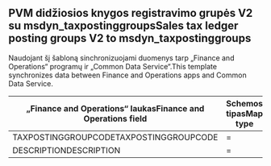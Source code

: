 ## <a name="sales-tax-ledger-posting-groups-v2-to-msdyn_taxpostinggroups"></a><span data-ttu-id="da609-101">PVM didžiosios knygos registravimo grupės V2 su msdyn_taxpostinggroups</span><span class="sxs-lookup"><span data-stu-id="da609-101">Sales tax ledger posting groups V2 to msdyn_taxpostinggroups</span></span>

<span data-ttu-id="da609-102">Naudojant šį šabloną sinchronizuojami duomenys tarp „Finance and Operations“ programų ir „Common Data Service“.</span><span class="sxs-lookup"><span data-stu-id="da609-102">This template synchronizes data between Finance and Operations apps and Common Data Service.</span></span>

<span data-ttu-id="da609-103">„Finance and Operations“ laukas</span><span class="sxs-lookup"><span data-stu-id="da609-103">Finance and Operations field</span></span> | <span data-ttu-id="da609-104">Schemos tipas</span><span class="sxs-lookup"><span data-stu-id="da609-104">Map type</span></span> | <span data-ttu-id="da609-105">Kitas „Dynamics 365” laukas</span><span class="sxs-lookup"><span data-stu-id="da609-105">Other Dynamics 365 field</span></span> | <span data-ttu-id="da609-106">Numatytoji reikšmė</span><span class="sxs-lookup"><span data-stu-id="da609-106">Default value</span></span>
---|---|---|---
<span data-ttu-id="da609-107">TAXPOSTINGGROUPCODE</span><span class="sxs-lookup"><span data-stu-id="da609-107">TAXPOSTINGGROUPCODE</span></span> | = | <span data-ttu-id="da609-108">msdyn_name</span><span class="sxs-lookup"><span data-stu-id="da609-108">msdyn_name</span></span> | 
<span data-ttu-id="da609-109">DESCRIPTION</span><span class="sxs-lookup"><span data-stu-id="da609-109">DESCRIPTION</span></span> | = | <span data-ttu-id="da609-110">msdyn_description</span><span class="sxs-lookup"><span data-stu-id="da609-110">msdyn_description</span></span> | 
